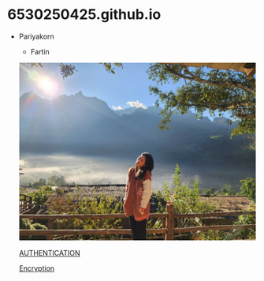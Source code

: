 # 6530250425.github.io

- Pariyakorn
  - Fartin

  ![alt text](IMG_8647.jpeg)
  
  [AUTHENTICATION](authentication)

  [Encryption](encryption)
  
  
